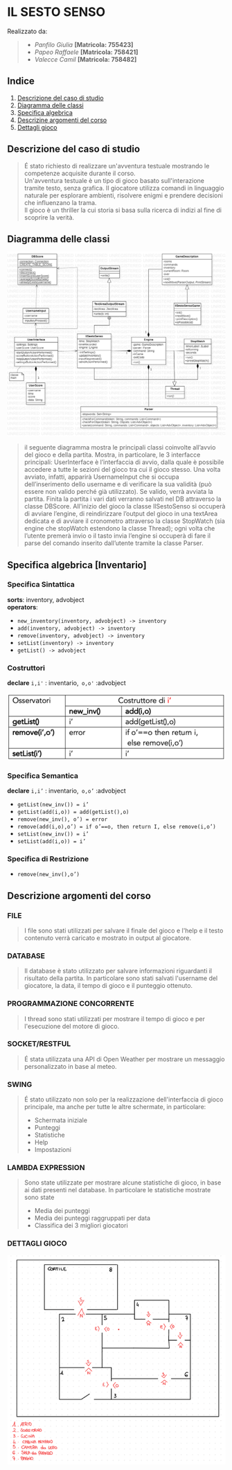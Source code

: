 # IL SESTO SENSO
Realizzato da: <br>
> * _Panfilo Giulia_ **[Matricola: 755423]**
> * _Papeo Raffaele_ **[Matricola: 758421]**
> * _Valecce Camil_ **[Matricola: 758482]**

## Indice
1. [Descrizione del caso di studio](#descrizione-del-caso-di-studio)
2. [Diagramma delle classi](#diagramma-delle-classi)
3. [Specifica algebrica](#specifica-algebrica)
4. [Descrizine argomenti del corso](#descrizione-argomenti-del-corso)
5. [Dettagli gioco](#dettagli-gioco)



## Descrizione del caso di studio

> É stato richiesto di realizzare un'avventura testuale mostrando le 
> competenze acquisite durante il corso. <br>
> Un'avventura testuale è un tipo di gioco basato sull'interazione tramite testo, senza grafica.
> Il giocatore utilizza comandi in linguaggio naturale per esplorare ambienti, risolvere enigmi e prendere decisioni che influenzano la trama. <br>
> Il gioco è un thriller la cui storia si basa sulla ricerca di indizi
> al fine di scoprire la verità.
## Diagramma delle classi

![](./img/Main.jpg)

>il seguente diagramma mostra le principali classi coinvolte all’avvio del gioco e della partita. Mostra, in particolare, le 3 interfacce principali: UserInterface è l’interfaccia di avvio, dalla quale è possibile accedere a tutte le sezioni del gioco tra cui il gioco stesso. Una volta avviato, infatti, apparirà UsernameInput che si occupa dell’inserimento dello username e di verificare la sua validità (può essere non valido perché già utilizzato). Se valido, verrà avviata la partita.
Finita la partita i vari dati verranno salvati nel DB attraverso la classe DBScore.
All'inizio del gioco la classe IlSestoSenso si occuperà di avviare l’engine, di reindirizzare l’output del gioco in una textArea dedicata e di avviare il cronometro attraverso la classe StopWatch (sia engine che stopWatch estendono la classe Thread); ogni volta che l’utente premerà invio o il tasto invia l’engine si occuperà di fare il parse del comando inserito dall’utente tramite la classe Parser.

## Specifica algebrica [Inventario]

### Specifica Sintattica
**sorts**: inventory, advobject <br>
**operators**:
* `new_inventory(inventory, advobject) -> inventory` 
* `add(inventory, advobject) -> inventory`
* `remove(inventory, advobject) -> inventory`
* `setList(inventory) -> inventory`
* `getList() -> advobject`

### Costruttori
**declare** `i,i'` : inventario,` o,o'` :advobject

![](./img/tabellaCostruttori.jpg)

### Specifica Semantica
**declare** `i,i’` : inventario,` o,o’` :advobject

* `getList(new_inv()) = i’`
* `getList(add(i,o)) = add(getList(),o)`
* `remove(new_inv(), o’) = error`
* `remove(add(i,o),o’) = if o’==o, then return I, else remove(i,o’)`
* `setList(new_inv()) = i’`
* `setList(add(i,o)) = i’`

### Specifica di Restrizione

* `remove(new_inv(),o’)`


## Descrizione argomenti del corso

### FILE
> I file sono stati utilizzati per salvare il finale del gioco e l'help e 
> il testo contenuto verrà caricato e mostrato in output al giocatore.

### DATABASE
> Il database è stato utilizzato per salvare informazioni riguardanti il risultato
> della partita. In particolare sono stati salvati l'username del giocatore, la data,
> il tempo di gioco e il punteggio ottenuto.

### PROGRAMMAZIONE CONCORRENTE
> I thread sono stati utilizzati per mostrare il tempo di gioco e per l'esecuzione
> del motore di gioco.

### SOCKET/RESTFUL
> É stata utilizzata una API di Open Weather per mostrare un messaggio personalizzato 
> in base al meteo.

### SWING
> É stato utilizzato non solo per la realizzazione dell'interfaccia di gioco principale,
> ma anche per tutte le altre schermate, in particolare:
> * Schermata iniziale
> * Punteggi
> * Statistiche
> * Help
> * Impostazioni

### LAMBDA EXPRESSION
> Sono state utilizzate per mostrare alcune statistiche di gioco, in base ai dati
> presenti nel database. In particolare le statistiche mostrate sono state
> * Media dei punteggi
> * Media dei punteggi raggruppati per data
> * Classifica dei 3 migliori giocatori

### DETTAGLI GIOCO

![](./img/mappa.png)

